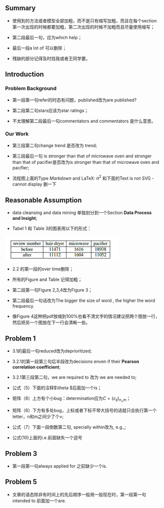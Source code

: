 ## Summary

* 使用到的方法或者模型全部加粗，而不是只有缩写加粗，而且在每个section第一次出现的时候都要加粗，第二次出现的时候不加粗而且尽量使用缩写；


* 第二段最后一句，应为which help；


* 最后一段a lot of 可以删除；


* 残缺的部分记得及时找我或者王同学要。

## Introduction

### Problem Background

* 第一段第一句refer的时态有问题，published改为are published?


* 第二段第二句stars应该为star ratings；


* 不太理解第二段最后一句commentators and commentators 是什么意思。

### Our Work

* 第三段第二句change trend 是否改为 trend;


* 第三段最后一句 is stronger than that of microwave oven and stronger than that of pacifier是否改为is stronger than that of microwave oven and pacifier;


* 流程图上面的Type *Markdown* and LaTeX: $\alpha ^2$ 和下面的Text is not SVG - cannot display 删一下

## Reasonable Assumption

* data cleansing and data mining 单独划分到一个Section **Data Process and Insight**;


* Tabel 1 和 Table 3的图表用以下的形式：

![](./image/16.png)


* 2.2 的第一段的over time删除；


* 所有的Figure and Table 记得加粗；


* 第二段第一句Figure 2,3,4改为Figure 3；


* 第二段最后一句话改为The bigger the size of word , the higher the word frequency.


* 像Figure 4这种把pdf放缩到100%也看不清文字的情况建议把两个图放一行，然后把另一个图放在下一行会清晰一些。

## Problem 1

* 3.1的最后一句reduced改为deprioritized;


* 3.2.1的第一段第三句后半段改为decisions enven if their **Pearson correlation coefficient**;


* 3.2.1第三段第二句，we are required to 改为 we are needed to;


* 公式（5）下面的注释$\theta $后面加一个is；


* 矩阵（6）上方有个小bug：determination应为$C=(c_{ij})_{n_\times m}$；


* 矩阵（6）下方有多处bug，上标或者下标不带大括号的话就只会执行第一个letter，n和m之间少了个$\times$;


* 公式（7）下面一段倒数第二句, specially within改为, e.g.,;


* 公式(10)上面的i.e.前面缺失一个逗号

## Problem 3

* 第一段第一句always applied for 之前缺少一个is.

## Problem 5

* 文章的语态除非有时间上的先后顺序一般用一般现在时，第一段第一句intended to 前面加一个are.
